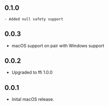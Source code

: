## 0.1.0
    - Added null safety support
## 0.0.3

* macOS support on pair with Windows support
## 0.0.2

* Upgraded to ffi 1.0.0

## 0.0.1

* Inital macOS release.
